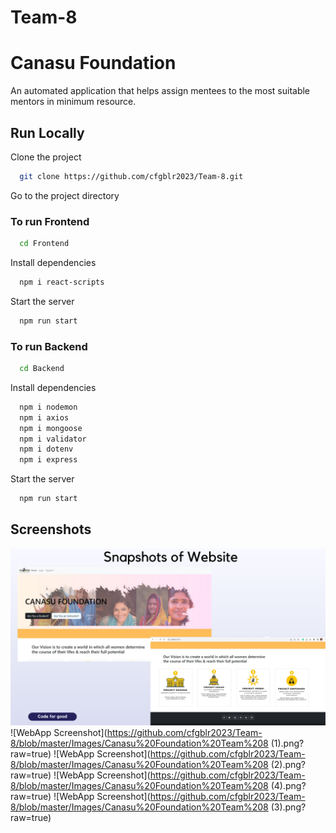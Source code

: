 # Team-8

# Canasu Foundation

An automated application that helps assign mentees to the most suitable mentors in minimum resource.

## Run Locally

Clone the project

```bash
  git clone https://github.com/cfgblr2023/Team-8.git
```

Go to the project directory

### To run Frontend

```bash
  cd Frontend
```

Install dependencies

```bash
  npm i react-scripts
```

Start the server

```bash
  npm run start
```

### To run Backend

```bash
  cd Backend
```

Install dependencies

```bash
  npm i nodemon
  npm i axios
  npm i mongoose
  npm i validator
  npm i dotenv
  npm i express
```

Start the server

```bash
  npm run start
```

## Screenshots

![WebApp Screenshot](https://github.com/cfgblr2023/Team-8/blob/master/Images/Canasu%20Foundation%20Team%208.png?raw=true)
![WebApp Screenshot](https://github.com/cfgblr2023/Team-8/blob/master/Images/Canasu%20Foundation%20Team%208 (1).png?raw=true)
![WebApp Screenshot](https://github.com/cfgblr2023/Team-8/blob/master/Images/Canasu%20Foundation%20Team%208 (2).png?raw=true)
![WebApp Screenshot](https://github.com/cfgblr2023/Team-8/blob/master/Images/Canasu%20Foundation%20Team%208 (4).png?raw=true)
![WebApp Screenshot](https://github.com/cfgblr2023/Team-8/blob/master/Images/Canasu%20Foundation%20Team%208 (3).png?raw=true)

